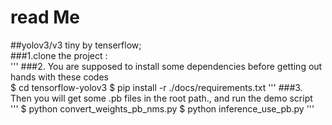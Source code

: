# read Me
##yolov3/v3 tiny by tenserflow;<br/>
###1.clone the project :<br/>
'''
###2. You are supposed to install some dependencies before getting out hands with these codes<br/>
$ cd tensorflow-yolov3
$ pip install -r ./docs/requirements.txt
'''
###3. Then you will get some .pb files in the root path., and run the demo script<br/>
'''
$ python convert_weights_pb_nms.py
$ python inference_use_pb.py
'''
